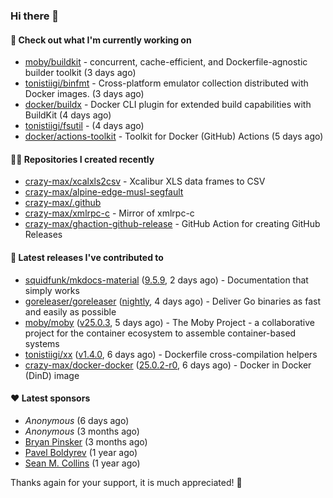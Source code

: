 ### Hi there 👋

#### 👷 Check out what I'm currently working on

- [moby/buildkit](https://github.com/moby/buildkit) - concurrent, cache-efficient, and Dockerfile-agnostic builder toolkit (3 days ago)
- [tonistiigi/binfmt](https://github.com/tonistiigi/binfmt) - Cross-platform emulator collection distributed with Docker images. (3 days ago)
- [docker/buildx](https://github.com/docker/buildx) - Docker CLI plugin for extended build capabilities with BuildKit (4 days ago)
- [tonistiigi/fsutil](https://github.com/tonistiigi/fsutil) -  (4 days ago)
- [docker/actions-toolkit](https://github.com/docker/actions-toolkit) - Toolkit for Docker (GitHub) Actions (5 days ago)

#### 👨‍💻 Repositories I created recently

- [crazy-max/xcalxls2csv](https://github.com/crazy-max/xcalxls2csv) - Xcalibur XLS data frames to CSV
- [crazy-max/alpine-edge-musl-segfault](https://github.com/crazy-max/alpine-edge-musl-segfault)
- [crazy-max/.github](https://github.com/crazy-max/.github)
- [crazy-max/xmlrpc-c](https://github.com/crazy-max/xmlrpc-c) - Mirror of xmlrpc-c
- [crazy-max/ghaction-github-release](https://github.com/crazy-max/ghaction-github-release) - GitHub Action for creating GitHub Releases

#### 🚀 Latest releases I've contributed to

- [squidfunk/mkdocs-material](https://github.com/squidfunk/mkdocs-material) ([9.5.9](https://github.com/squidfunk/mkdocs-material/releases/tag/9.5.9), 2 days ago) - Documentation that simply works
- [goreleaser/goreleaser](https://github.com/goreleaser/goreleaser) ([nightly](https://github.com/goreleaser/goreleaser/releases/tag/nightly), 4 days ago) - Deliver Go binaries as fast and easily as possible
- [moby/moby](https://github.com/moby/moby) ([v25.0.3](https://github.com/moby/moby/releases/tag/v25.0.3), 5 days ago) - The Moby Project - a collaborative project for the container ecosystem to assemble container-based systems
- [tonistiigi/xx](https://github.com/tonistiigi/xx) ([v1.4.0](https://github.com/tonistiigi/xx/releases/tag/v1.4.0), 6 days ago) - Dockerfile cross-compilation helpers
- [crazy-max/docker-docker](https://github.com/crazy-max/docker-docker) ([25.0.2-r0](https://github.com/crazy-max/docker-docker/releases/tag/25.0.2-r0), 6 days ago) - Docker in Docker (DinD) image

#### ❤️ Latest sponsors
- _Anonymous_ (6 days ago)
- _Anonymous_ (3 months ago)
- [Bryan Pinsker](https://github.com/BryanPinsker) (3 months ago)
- [Pavel Boldyrev](https://github.com/bpg) (1 year ago)
- [Sean M. Collins](https://github.com/sc68cal) (1 year ago)

Thanks again for your support, it is much appreciated! 🙏
